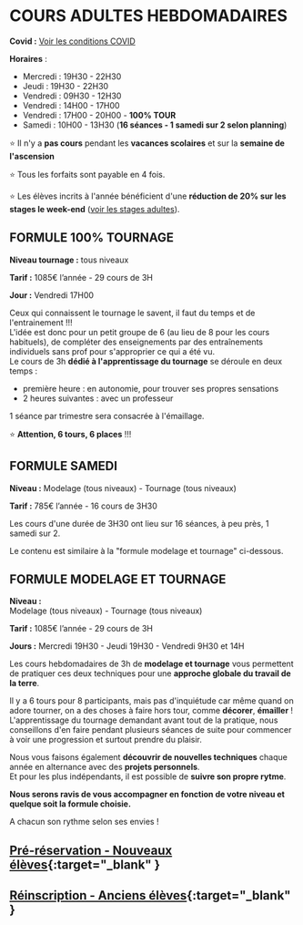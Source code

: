 # COURS ADULTES HEBDOMADAIRES  
**Covid :** [Voir les conditions COVID](covid)  
  

**Horaires** :  
- Mercredi : 19H30 - 22H30 
- Jeudi    : 19H30 - 22H30
- Vendredi : 09H30 - 12H30
- Vendredi : 14H00 - 17H00  
- Vendredi : 17H00 - 20H00 - **100% TOUR**  
- Samedi   : 10H00 - 13H30 (**16 séances - 1 samedi sur 2 selon planning**)  

:star: Il n'y a **pas cours** pendant les **vacances scolaires** et sur la **semaine de l'ascension**  

:star: Tous les forfaits sont payable en 4 fois.  

:star: Les élèves incrits à l'année bénéficient d'une **réduction de 20% sur les stages le week-end** ([voir les stages adultes](stages_adultes.md)).   
  
  

## FORMULE 100% TOURNAGE  

**Niveau tournage :** tous niveaux  

**Tarif :** 1085€ l’année - 29 cours de 3H  

**Jour :** Vendredi 17H00

Ceux qui connaissent le tournage le savent, il faut du temps et de l'entrainement !!!  
L'idée est donc pour un petit groupe de 6 (au lieu de 8 pour les cours habituels), de compléter des enseignements par des entraînements individuels sans prof pour s'approprier ce qui a été vu.  
Le cours de 3h **dédié à l'apprentissage du tournage** se déroule en deux temps :  
- première heure : en autonomie, pour trouver ses propres sensations   
- 2 heures suivantes : avec un professeur  

1 séance par trimestre sera consacrée à l'émaillage.

:star: **Attention, 6 tours, 6 places** !!! 

## FORMULE SAMEDI   
**Niveau :**  Modelage (tous niveaux) - Tournage (tous niveaux)  

**Tarif :** 785€ l’année - 16 cours de 3H30

Les cours d'une durée de 3H30 ont lieu sur 16 séances, à peu près, 1 samedi sur 2.  

Le contenu est similaire à la "formule modelage et tournage" ci-dessous.  


## FORMULE MODELAGE ET TOURNAGE  

**Niveau :**  
Modelage (tous niveaux) - Tournage (tous niveaux)  

**Tarif :** 1085€ l’année - 29 cours de 3H  

**Jours :** Mercredi 19H30 - Jeudi 19H30 - Vendredi 9H30 et 14H

Les cours hebdomadaires de 3h de **modelage et tournage** vous permettent de pratiquer ces deux techniques pour une **approche globale du travail de la terre**.  

Il y a 6 tours pour 8 participants, mais pas d'inquiétude car même quand on adore tourner, on a des choses à faire hors tour, comme **décorer**, **émailler** !  
L'apprentissage du tournage demandant avant tout de la pratique, nous conseillons d'en faire pendant plusieurs séances de suite pour commencer à voir une progression et surtout prendre du plaisir.  

Nous vous faisons également **découvrir de nouvelles techniques** chaque année en alternance avec des **projets personnels**.  
Et pour les plus indépendants, il est possible de **suivre son propre rytme**.  


**Nous serons ravis de vous accompagner en fonction de votre niveau et quelque soit la formule choisie.**  



A chacun son rythme selon ses envies !  

 




## [Pré-réservation - Nouveaux élèves](https://docs.google.com/forms/d/e/1FAIpQLSfiOYuRfo39ey0bUvQk9uAFC9Z9DWT6ejF2WJXZdvXktcWh9g/viewform?vc=0&c=0&w=1&flr=0){:target="_blank" }  


## [Réinscription - Anciens élèves](https://www.helloasso.com/associations/fans-de-terre/evenements/reinscriptions-adultes-2021-2022){:target="_blank" }    





